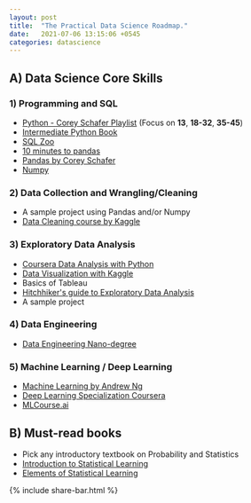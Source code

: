 ```yaml
---
layout: post
title:  "The Practical Data Science Roadmap."
date:   2021-07-06 13:15:06 +0545
categories: datascience
---
```


## A) Data Science Core Skills

### 1) Programming and SQL

- [Python - Corey Schafer Playlist](https://youtu.be/lj724M9dC4M) (Focus on **13**, **18-32**, **35-45**)
- [Intermediate Python Book](http://book.pythontips.com/)
- [SQL Zoo](https://sqlzoo.net/)
- [10 minutes to pandas](https://pandas.pydata.org/docs/user_guide/10min.html)
- [Pandas by Corey Schafer](https://www.youtube.com/watch?v=ZyhVh-qRZPA&list=PL-osiE80TeTsWmV9i9c58mdDCSskIFdDS)
- [Numpy](https://www.hackerearth.com/practice/machine-learning/data-manipulation-visualisation-r-python/tutorial-data-manipulation-numpy-pandas-python/tutorial/)

### 2) Data Collection and Wrangling/Cleaning

- A sample project using Pandas and/or Numpy
- [Data Cleaning course by Kaggle](https://www.kaggle.com/learn/data-cleaning)

### 3) Exploratory Data Analysis

- [Coursera Data Analysis with Python](https://www.coursera.org/learn/data-analysis-with-python)
- [Data Visualization with Kaggle](https://www.kaggle.com/learn/data-visualization)
- Basics of Tableau
- [Hitchhiker's guide to Exploratory Data Analysis](https://towardsdatascience.com/hitchhikers-guide-to-exploratory-data-analysis-6e8d896d3f7e)
- A sample project

### 4) Data Engineering

- [Data Engineering Nano-degree](https://www.udacity.com/course/data-engineer-nanodegree--nd027)

### 5) Machine Learning / Deep Learning

- [Machine Learning by Andrew Ng](https://www.coursera.org/learn/machine-learning)
- [Deep Learning Specialization Coursera](https://www.coursera.org/specializations/deep-learning)
- [MLCourse.ai](https://mlcourse.ai/)


## B) Must-read books
- Pick any introductory textbook on Probability and Statistics
- [Introduction to Statistical Learning](https://www.statlearning.com/)
- [Elements of Statistical Learning](https://web.stanford.edu/~hastie/Papers/ESLII.pdf)

{% include share-bar.html %}
